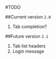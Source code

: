 #TODO

##Current version `2.0`
1. Tab completion?

##Future version `2.1`
1. Tab list headers
2. Login message
